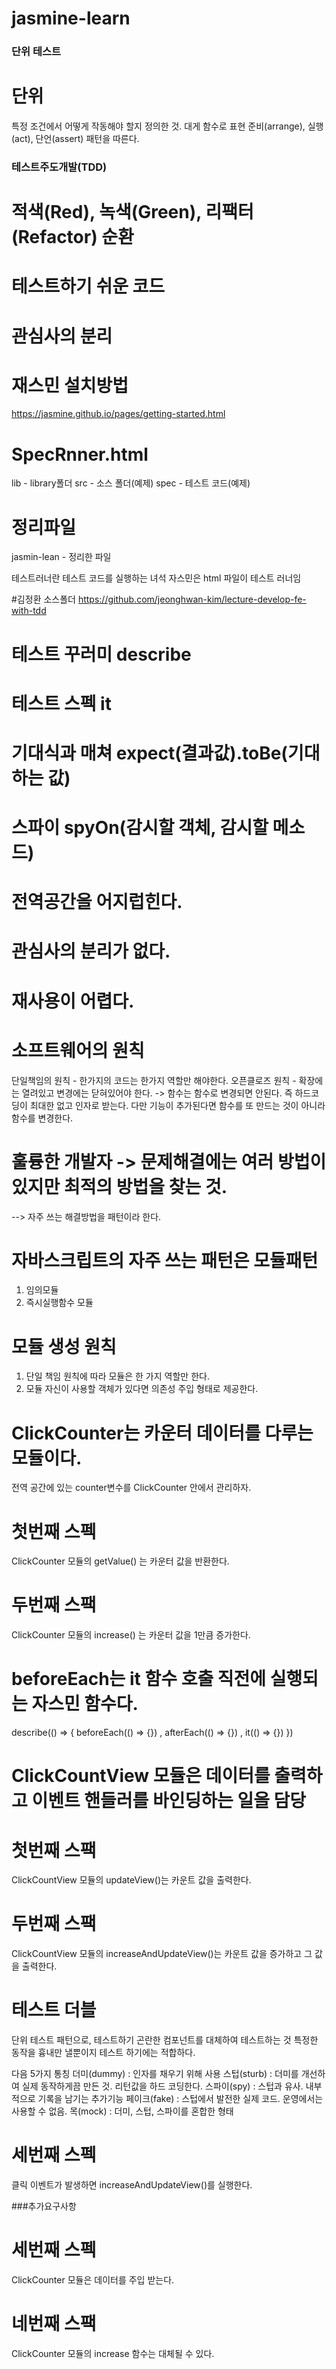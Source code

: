 # jasmine-learn

### 단위 테스트
 # 단위 
  특정 조건에서 어떻게 작동해야 할지 정의한 것.
  대게 함수로 표현
  준비(arrange), 실행(act), 단언(assert) 패턴을 따른다.
  
 ### 테스트주도개발(TDD)
 # 적색(Red), 녹색(Green), 리팩터(Refactor) 순환
 # 테스트하기 쉬운 코드
 # 관심사의 분리

 # 재스민 설치방법
 https://jasmine.github.io/pages/getting-started.html 
 
 # SpecRnner.html
 lib - library폴더
 src - 소스 폴더(예제)
 spec - 테스트 코드(예제)

 # 정리파일
 jasmin-lean - 정리한 파일
 
 테스트러너란
  테스트 코드를 실행하는 녀석
  자스민은 html 파일이 테스트 러너임
  
 #김정환 소스폴더
 https://github.com/jeonghwan-kim/lecture-develop-fe-with-tdd

 # 테스트 꾸러미 describe
 # 테스트 스펙 it
 # 기대식과 매쳐 expect(결과값).toBe(기대하는 값)
 # 스파이 spyOn(감시할 객체, 감시할 메소드)
 
 # 전역공간을 어지럽힌다.
 # 관심사의 분리가 없다.
 # 재사용이 어렵다.
 
 # 소프트웨어의 원칙
 단일책임의 원칙 - 한가지의 코드는 한가지 역할만 해야한다.
 오픈클로즈 원칙 - 확장에는 열려있고 변경에는 닫혀있어야 한다.
 -> 함수는 함수로 변경되면 안된다. 즉 하드코딩이 최대한 없고 인자로 받는다.
 다만 기능이 추가된다면 함수를 또 만드는 것이 아니라 함수를 변경한다.
 
 # 훌륭한 개발자 -> 문제해결에는 여러 방법이 있지만 최적의 방법을 찾는 것.
   --> 자주 쓰는 해결방법을 패턴이라 한다.
 
 # 자바스크립트의 자주 쓰는 패턴은 모듈패턴
 1. 임의모듈
 2. 즉시실행함수 모듈
 
 # 모듈 생성 원칙
 1. 단일 책임 원칙에 따라 모듈은 한 가지 역할만 한다.
 2. 모듈 자신이 사용할 객체가 있다면 의존성 주입 형태로 제공한다.
 
 # ClickCounter는 카운터 데이터를 다루는 모듈이다.
 전역 공간에 있는 counter변수를 ClickCounter 안에서 관리하자.
 
 # 첫번째 스펙
 ClickCounter 모듈의 getValue() 는 카운터 값을 반환한다.
 
 # 두번째 스팩
 ClickCounter 모듈의 increase() 는 카운터 값을 1만큼 증가한다.
 
 # beforeEach는 it 함수 호출 직전에 실행되는 자스민 함수다.
 describe(() => {
	beforeEach(() => {})
	, afterEach(() => {})
	, it(() => {})
 })
 
 # ClickCountView 모듈은 데이터를 출력하고 이벤트 핸들러를 바인딩하는 일을 담당
 
 # 첫번째 스팩
 ClickCountView 모듈의 updateView()는 카운트 값을 출력한다.
 
 # 두번째 스팩
 ClickCountView 모듈의 increaseAndUpdateView()는 카운트 값을 증가하고
 그 값을 출력한다.
 
 # 테스트 더블
 단위 테스트 패턴으로, 테스트하기 곤란한 컴포넌트를 대체하여 테스트하는 것
 특정한 동작을 흉내만 낼뿐이지 테스트 하기에는 적합하다.
 
 다음 5가지 통칭
 더미(dummy) : 인자를 채우기 위해 사용
 스텁(sturb) : 더미를 개선하여 실제 동작하게끔 만든 것. 리턴값을 하드 코딩한다.
 스파이(spy) : 스텁과 유사. 내부적으로 기록을 남기는 추가기능
 페이크(fake) : 스텁에서 발전한 실제 코드. 운영에서는 사용할 수 없음.
 목(mock) : 더미, 스텁, 스파이를 혼합한 형태
 
 # 세번째 스펙
 클릭 이벤트가 발생하면 increaseAndUpdateView()를 실행한다.
 
 ###추가요구사항
 # 세번째 스펙
 ClickCounter 모듈은 데이터를 주입 받는다. 
 
 # 네번째 스팩
 ClickCounter 모듈의 increase 함수는 대체될 수 있다.